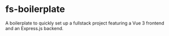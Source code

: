 # fs-boilerplate
A boilerplate to quickly set up a fullstack project featuring a Vue 3 frontend and an Express.js backend.
